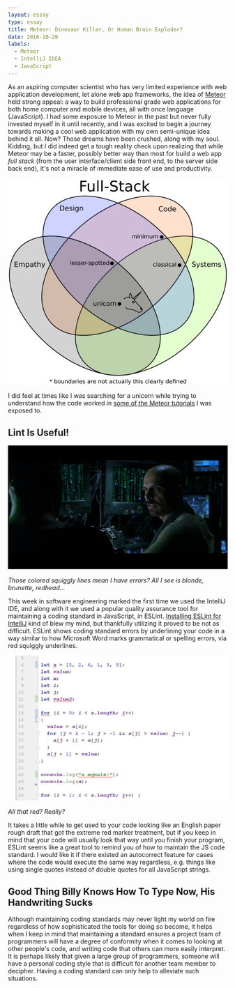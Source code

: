 ```yaml
---
layout: essay
type: essay
title: Meteor: Dinosaur Killer, Or Human Brain Exploder?
date: 2016-10-20
labels:
  - Meteor
  - IntelliJ IDEA
  - JavaScript
---
```


As an aspiring computer scientist who has very limited experience with web application development, let alone web app frameworks, the idea of [Meteor](https://www.meteor.com/) held strong appeal: a way to build professional grade web applications for both home computer and mobile devices, all with once language (JavaScript).  I had some exposure to Meteor in the past but never fully invested myself in it until recently, and I was excited to begin a journey towards making a cool web application with my own semi-unique idea behind it all.  Now?  Those dreams have been crushed, along with my soul.  Kidding, but I did indeed get a tough reality check upon realizing that while Meteor may be a faster, possibly better way than most for build a web app *full stack* (from the user interface/client side front end, to the server side back end), it's not a miracle of immediate ease of use and productivity.

<img class="ui large right spaced image" src="../images/E48_fullstackVenn.jpg">

I did feel at times like I was searching for a unicorn while trying to understand how the code worked in [some of the  Meteor tutorials](http://courses.ics.hawaii.edu/ics314f16/morea/meteor-1/experience-meteor-blaze-tutorial.html) I was exposed to.

## Lint Is Useful!

<img class="ui large right spaced image" src="../images/E28_MatrixCypher.png">

*Those colored squiggly lines mean I have errors?  All I see is blonde, brunette, redhead...*

This week in software engineering marked the first time we used the IntelliJ IDE, and along with it we used a popular quality assurance tool for maintaining a coding standard in JavaScript, in ESLint.  [Installing ESLint for IntelliJ](http://courses.ics.hawaii.edu/ics314f16/morea/coding-standards/experience-install-eslint.html) kind of blew my mind, but thankfully utilizing it proved to be not as difficult.  ESLint shows coding standard errors by underlining your code in a way similar to how Microsoft Word marks grammatical or spelling errors, via red squiggly underlines.

<img class="ui large right spaced image" src="../images/E28_ESLintEx.png">

*All that red?  Really?*

It takes a little while to get used to your code looking like an English paper rough draft that got the extreme red marker treatment, but if you keep in mind that your code will usually look that way until you finish your program, ESLint seems like a great tool to remind you of how to maintain the JS code standard.  I would like it if there existed an autocorrect feature for cases where the code would execute the same way regardless, e.g. things like using single quotes instead of double quotes for all JavaScript strings.

## Good Thing Billy Knows How To Type Now, His Handwriting Sucks

Although maintaining coding standards may never light my world on fire regardless of how sophisticated the tools for doing so become, it helps when I keep in mind that maintaining a standard ensures a project team of programmers will have a degree of conformity when it comes to looking at other people's code, and writing code that others can more easily interpret.  It is perhaps likely that given a large group of programmers, someone will have a personal coding style that is difficult for another team member to decipher.  Having a coding standard can only help to alleviate such situations.
